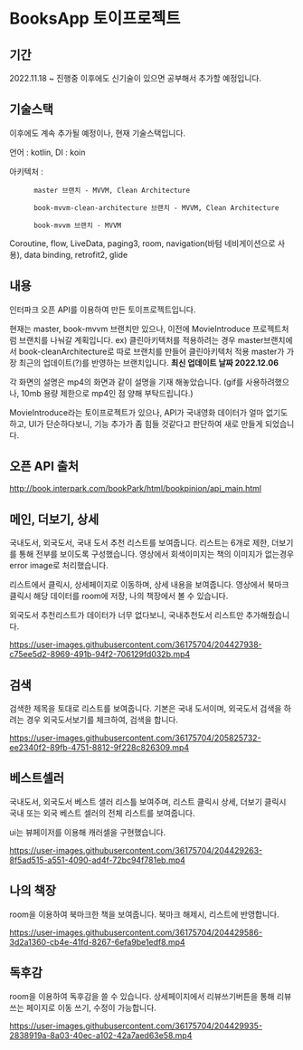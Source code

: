 # BooksApp 토이프로젝트 

## 기간
2022.11.18 ~ 진행중
이후에도 신기술이 있으면 공부해서 추가할 예정입니다.

## 기술스택 
이후에도 계속 추가될 예정이나, 현재 기술스택입니다.

언어 : kotlin, DI : koin


아키텍처 :

          master 브랜치 - MVVM, Clean Architecture

          book-mvvm-clean-architecture 브랜치 - MVVM, Clean Architecture 
          
          book-mvvm 브랜치 - MVVM
          

Coroutine, flow, LiveData, paging3, room, navigation(바텀 네비게이션으로 사용), data binding, retrofit2, glide


## 내용
인터파크 오픈 API를 이용하여 만든 토이프로젝트입니다.

현재는 master, book-mvvm 브랜치만 있으나, 이전에 MovieIntroduce 프로젝트처럼 브랜치를 나눠갈 계획입니다.
ex) 클린아키텍처를 적용하려는 경우 master브랜치에서 book-cleanArchitecture로 따로 브랜치를 만들어 클린아키텍처 적용
master가 가장 최근의 업데이트(?)를 반영하는 브랜치입니다. **최신 업데이트 날짜 2022.12.06**

각 화면의 설명은 mp4의 화면과 같이 설명을 기재 해놓았습니다. (gif를 사용하려했으나, 10mb 용량 제한으로 mp4인 점 양해 부탁드립니다.)

MovieIntroduce라는 토이프로젝트가 있으나, API가 국내영화 데이터가 얼마 없기도 하고, 
UI가 단순하다보니, 기능 추가가 좀 힘들 것같다고 판단하여 새로 만들게 되었습니다.

## 오픈 API 출처
http://book.interpark.com/bookPark/html/bookpinion/api_main.html

## 메인, 더보기, 상세
국내도서, 외국도서, 국내 도서 추천 리스트를 보여줍니다.
리스트는 6개로 제한, 더보기를 통해 전부를 보이도록 구성했습니다.
영상에서 회색이미지는 책의 이미지가 없는경우 error image로 처리했습니다.

리스트에서 클릭시, 상세페이지로 이동하며, 상세 내용을 보여줍니다.
영상에서 북마크 클릭시 해당 데이터를  room에 저장, 나의 책장에서 볼 수 있습니다.

외국도서 추천리스트가 데이터가 너무 없다보니, 국내추천도서 리스트만 추가해줬습니다.

https://user-images.githubusercontent.com/36175704/204427938-c75ee5d2-8969-491b-94f2-706129fd032b.mp4

## 검색
검색한 제목을 토대로 리스트를 보여줍니다.
기본은 국내 도서이며, 외국도서 검색을 하려는 경우 외국도서보기를 체크하여, 검색을 합니다.

https://user-images.githubusercontent.com/36175704/205825732-ee2340f2-89fb-4751-8812-9f228c826309.mp4

## 베스트셀러
국내도서, 외국도서 베스트 샐러 리스틀 보여주며,
리스트 클릭시 상세, 더보기 클릭시 국내 또는 외국 베스트 셀러의 전체 리스트를 보여줍니다.

ui는 뷰페이저를 이용해 캐러셀을 구현했습니다.

https://user-images.githubusercontent.com/36175704/204429263-8f5ad515-a551-4090-ad4f-72bc94f781eb.mp4

## 나의 책장
room을 이용하여 북마크한 책을 보여줍니다. 
북마크 해제시, 리스트에 반영합니다.

https://user-images.githubusercontent.com/36175704/204429586-3d2a1360-cb4e-41fd-8267-6efa9be1edf8.mp4


## 독후감
room을 이용하여 독후감을 쓸 수 있습니다.
상세페이지에서 리뷰쓰기버튼을 통해 리뷰쓰는 페이지로 이동
쓰기, 수정이 가능합니다.

https://user-images.githubusercontent.com/36175704/204429935-2838919a-8a03-40ec-a102-42a7aed63e58.mp4
